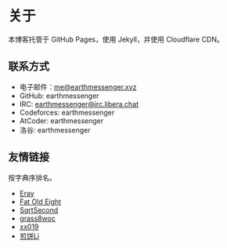 ---
---

# 关于

本博客托管于 GitHub Pages，使用 Jekyll，并使用 Cloudflare CDN。

## 联系方式

- 电子邮件：me@earthmessenger.xyz
- GitHub: earthmessenger
- IRC: earthmessenger@irc.libera.chat
- Codeforces: earthmessenger
- AtCoder: earthmessenger
- 洛谷: earthmessenger

## 友情链接

按字典序排名。

- [Eray](//xxeray.gitlab.io/)
- [Fat Old Eight](//fat-old-eight.github.io/)
- [SqrtSecond](//www.cnblogs.com/SqrtSecond)
- [grass8woc](//www.cnblogs.com/cwhfy/)
- [xx019](//www.cnblogs.com/xx019/)
- [煎饼Li](//www.cnblogs.com/GTGumiiL/)
